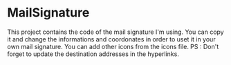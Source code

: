 # MailSignature
This project contains the code of the mail signature I'm using.
You can copy it and change the informations and coordonates in order to uset it in your own mail signature.
You can add other icons from the icons file.
PS : Don't forget to update the destination addresses in the hyperlinks.
